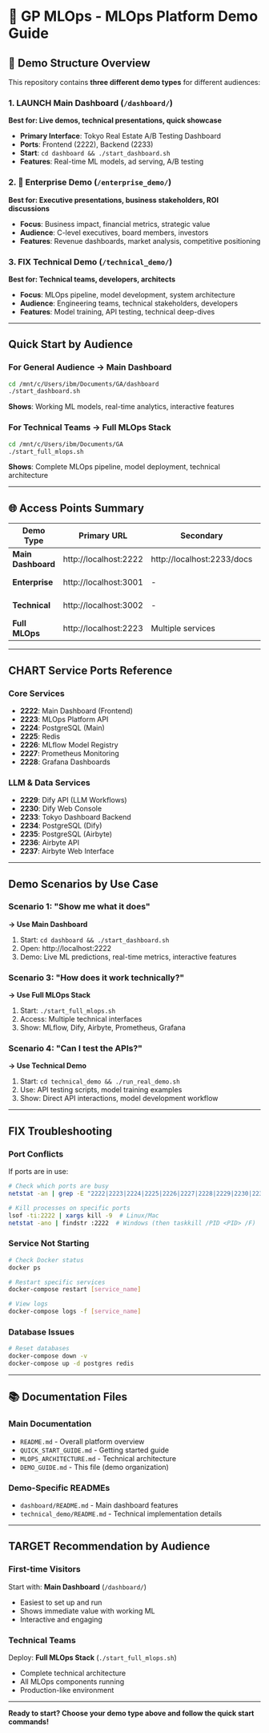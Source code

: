 # 🏢 GP MLOps - MLOps Platform Demo Guide

## 📁 Demo Structure Overview

This repository contains **three different demo types** for different audiences:

### 1. LAUNCH **Main Dashboard** (`/dashboard/`)
**Best for: Live demos, technical presentations, quick showcase**
- **Primary Interface**: Tokyo Real Estate A/B Testing Dashboard
- **Ports**: Frontend (2222), Backend (2233)
- **Start**: `cd dashboard && ./start_dashboard.sh`
- **Features**: Real-time ML models, ad serving, A/B testing

### 2. 🏢 **Enterprise Demo** (`/enterprise_demo/`)
**Best for: Executive presentations, business stakeholders, ROI discussions**
- **Focus**: Business impact, financial metrics, strategic value
- **Audience**: C-level executives, board members, investors
- **Features**: Revenue dashboards, market analysis, competitive positioning

### 3. FIX **Technical Demo** (`/technical_demo/`)
**Best for: Technical teams, developers, architects**
- **Focus**: MLOps pipeline, model development, system architecture
- **Audience**: Engineering teams, technical stakeholders, developers
- **Features**: Model training, API testing, technical deep-dives

---

##  Quick Start by Audience


### **For General Audience → Main Dashboard**
```bash
cd /mnt/c/Users/ibm/Documents/GA/dashboard
./start_dashboard.sh
```
**Shows**: Working ML models, real-time analytics, interactive features

### **For Technical Teams → Full MLOps Stack**
```bash
cd /mnt/c/Users/ibm/Documents/GA
./start_full_mlops.sh
```
**Shows**: Complete MLOps pipeline, model deployment, technical architecture

---

## 🌐 Access Points Summary

| Demo Type | Primary URL | Secondary | Purpose |
|-----------|-------------|-----------|---------|
| **Main Dashboard** | http://localhost:2222 | http://localhost:2233/docs | Live ML demo |
| **Enterprise** | http://localhost:3001 | - | Executive presentation |
| **Technical** | http://localhost:3002 | - | Technical deep-dive |
| **Full MLOps** | http://localhost:2223 | Multiple services | Complete platform |

---

## CHART Service Ports Reference

### **Core Services**
- **2222**: Main Dashboard (Frontend)
- **2223**: MLOps Platform API
- **2224**: PostgreSQL (Main)
- **2225**: Redis
- **2226**: MLflow Model Registry
- **2227**: Prometheus Monitoring
- **2228**: Grafana Dashboards

### **LLM & Data Services**
- **2229**: Dify API (LLM Workflows)
- **2230**: Dify Web Console
- **2233**: Tokyo Dashboard Backend
- **2234**: PostgreSQL (Dify)
- **2235**: PostgreSQL (Airbyte)
- **2236**: Airbyte API
- **2237**: Airbyte Web Interface

---

##  Demo Scenarios by Use Case

### **Scenario 1: "Show me what it does"**
**→ Use Main Dashboard**
1. Start: `cd dashboard && ./start_dashboard.sh`
2. Open: http://localhost:2222
3. Demo: Live ML predictions, real-time metrics, interactive features



### **Scenario 3: "How does it work technically?"**
**→ Use Full MLOps Stack**
1. Start: `./start_full_mlops.sh`
2. Access: Multiple technical interfaces
3. Show: MLflow, Dify, Airbyte, Prometheus, Grafana

### **Scenario 4: "Can I test the APIs?"**
**→ Use Technical Demo**
1. Start: `cd technical_demo && ./run_real_demo.sh`
2. Use: API testing scripts, model training examples
3. Show: Direct API interactions, model development workflow

---

## FIX Troubleshooting

### **Port Conflicts**
If ports are in use:
```bash
# Check which ports are busy
netstat -an | grep -E "2222|2223|2224|2225|2226|2227|2228|2229|2230|2233|2235|2237"

# Kill processes on specific ports
lsof -ti:2222 | xargs kill -9  # Linux/Mac
netstat -ano | findstr :2222  # Windows (then taskkill /PID <PID> /F)
```

### **Service Not Starting**
```bash
# Check Docker status
docker ps

# Restart specific services
docker-compose restart [service_name]

# View logs
docker-compose logs -f [service_name]
```

### **Database Issues**
```bash
# Reset databases
docker-compose down -v
docker-compose up -d postgres redis
```

---

## 📚 Documentation Files

### **Main Documentation**
- `README.md` - Overall platform overview
- `QUICK_START_GUIDE.md` - Getting started guide
- `MLOPS_ARCHITECTURE.md` - Technical architecture
- `DEMO_GUIDE.md` - This file (demo organization)

### **Demo-Specific READMEs**
- `dashboard/README.md` - Main dashboard features
- `technical_demo/README.md` - Technical implementation details

---

## TARGET **Recommendation by Audience**

### **First-time Visitors**
Start with: **Main Dashboard** (`/dashboard/`)
- Easiest to set up and run
- Shows immediate value with working ML
- Interactive and engaging


### **Technical Teams**
Deploy: **Full MLOps Stack** (`./start_full_mlops.sh`)
- Complete technical architecture
- All MLOps components running
- Production-like environment

---

**Ready to start? Choose your demo type above and follow the quick start commands!**